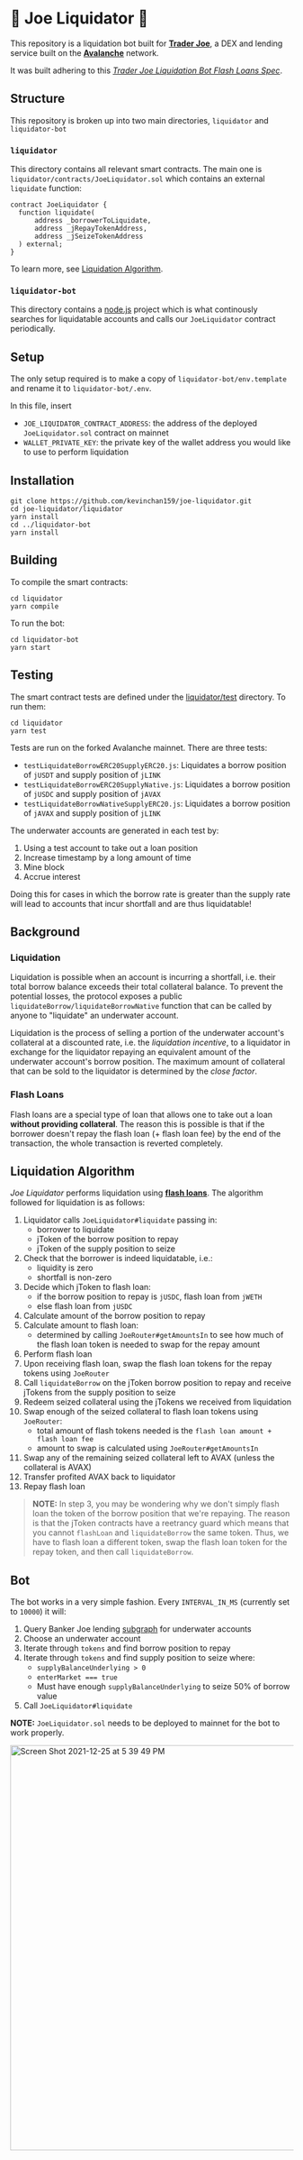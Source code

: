 # 🌊 Joe Liquidator 🌊

This repository is a liquidation bot built for [**Trader Joe**](https://traderjoexyz.com/#/home), a 
DEX and lending service built on the [**Avalanche**](https://www.avax.network/) network.

It was built adhering to this [*Trader Joe Liquidation Bot Flash Loans Spec*](https://docs.google.com/document/d/1k8GusDAk-dLO8heNG-d4YJkmx8Z8vVMsIfS1R6QeMUE/edit).

## Structure

This repository is broken up into two main directories, `liquidator` and `liquidator-bot`

### `liquidator`

This directory contains all relevant smart contracts. The main one is `liquidator/contracts/JoeLiquidator.sol`
which contains an external `liquidate` function:

```solidity
contract JoeLiquidator {
  function liquidate(
      address _borrowerToLiquidate,
      address _jRepayTokenAddress,
      address _jSeizeTokenAddress
  ) external;
}
```

To learn more, see [Liquidation Algorithm](#liquidation-algorithm).

### `liquidator-bot`

This directory contains a [node.js](https://nodejs.org/en/) project which is what continously
searches for liquidatable accounts and calls our `JoeLiquidator` contract periodically.

## Setup

The only setup required is to make a copy of `liquidator-bot/env.template` and rename it to
`liquidator-bot/.env`.

In this file, insert 

- `JOE_LIQUIDATOR_CONTRACT_ADDRESS`: the address of the deployed `JoeLiquidator.sol` contract on mainnet
- `WALLET_PRIVATE_KEY`: the private key of the wallet address you would like to use to perform
liquidation

## Installation

```
git clone https://github.com/kevinchan159/joe-liquidator.git
cd joe-liquidator/liquidator
yarn install
cd ../liquidator-bot
yarn install
```

## Building

To compile the smart contracts:

```
cd liquidator
yarn compile
```

To run the bot:

```
cd liquidator-bot
yarn start
```

## Testing

The smart contract tests are defined under the [liquidator/test](https://github.com/kevinchan159/joe-liquidator/tree/main/liquidator/test) directory. To run them:

```
cd liquidator
yarn test
```

Tests are run on the forked Avalanche mainnet. There are three tests:

- `testLiquidateBorrowERC20SupplyERC20.js`: Liquidates a borrow position of `jUSDT` and supply position of `jLINK`
- `testLiquidateBorrowERC20SupplyNative.js`: Liquidates a borrow position of `jUSDC` and supply position of `jAVAX`
- `testLiquidateBorrowNativeSupplyERC20.js`: Liquidates a borrow position of `jAVAX` and supply position of `jLINK`

The underwater accounts are generated in each test by:

1. Using a test account to take out a loan position
2. Increase timestamp by a long amount of time
3. Mine block
4. Accrue interest

Doing this for cases in which the borrow rate is greater than the supply rate will lead to accounts that incur shortfall and
are thus liquidatable!

## Background

### Liquidation

Liquidation is possible when an account is incurring a shortfall, i.e. their total borrow balance exceeds their total
collateral balance. To prevent the potential losses, the protocol exposes a public `liquidateBorrow/liquidateBorrowNative` 
function that can be called by anyone to "liquidate" an underwater account.

Liquidation is the process of selling a portion of the underwater account's collateral at a discounted rate, i.e.
the *liquidation incentive*, to a liquidator in exchange for the liquidator repaying an equivalent amount of the underwater
account's borrow position. The maximum amount of collateral that can be sold to the liquidator is determined by the *close factor*.

### Flash Loans

Flash loans are a special type of loan that allows one to take out a loan **without providing collateral**. The reason this is
possible is that if the borrower doesn't repay the flash loan (+ flash loan fee) by the end of the transaction, the whole transaction
is reverted completely.

## Liquidation Algorithm

*Joe Liquidator* performs liquidation using [**flash loans**](#flash-loans). The algorithm followed for liquidation
is as follows:

1. Liquidator calls `JoeLiquidator#liquidate` passing in:
   - borrower to liquidate
   - jToken of the borrow position to repay
   - jToken of the supply position to seize
2. Check that the borrower is indeed liquidatable, i.e.:
   - liquidity is zero
   - shortfall is non-zero
3. Decide which jToken to flash loan:
   - if the borrow position to repay is `jUSDC`, flash loan from `jWETH`
   - else flash loan from `jUSDC`
3. Calculate amount of the borrow position to repay
4. Calculate amount to flash loan:
   - determined by calling `JoeRouter#getAmountsIn` to see how much of the flash loan token is needed to swap for the repay amount
5. Perform flash loan
6. Upon receiving flash loan, swap the flash loan tokens for the repay tokens using `JoeRouter`
7. Call `liquidateBorrow` on the jToken borrow position to repay and receive jTokens from the supply position to seize
8. Redeem seized collateral using the jTokens we received from liquidation
9. Swap enough of the seized collateral to flash loan tokens using `JoeRouter`:
    - total amount of flash tokens needed is the `flash loan amount + flash loan fee`
    - amount to swap is calculated using `JoeRouter#getAmountsIn`
10. Swap any of the remaining seized collateral left to AVAX (unless the collateral is AVAX)
11. Transfer profited AVAX back to liquidator
12. Repay flash loan

> **NOTE:** In step 3, you may be wondering why we don't simply flash loan the token of the borrow position
that we're repaying. The reason is that the jToken contracts have a reetrancy guard which means that
you cannot `flashLoan` and `liquidateBorrow` the same token. Thus, we have to flash loan a different token,
swap the flash loan token for the repay token, and then call `liquidateBorrow`.

## Bot

The bot works in a very simple fashion. Every `INTERVAL_IN_MS` (currently set to `10000`) it will:

1. Query Banker Joe lending [subgraph](https://thegraph.com/hosted-service/subgraph/traderjoe-xyz/lending?query=underwater%20accounts) for underwater accounts
2. Choose an underwater account
3. Iterate through `tokens` and find borrow position to repay
4. Iterate through `tokens` and find supply position to seize where:
   - `supplyBalanceUnderlying > 0`
   - `enterMarket === true`
   - Must have enough `supplyBalanceUnderlying` to seize 50% of borrow value
5. Call `JoeLiquidator#liquidate`

**NOTE:** `JoeLiquidator.sol` needs to be deployed to mainnet for the bot to work properly.

<img width="719" alt="Screen Shot 2021-12-25 at 5 39 49 PM" src="https://user-images.githubusercontent.com/26048121/147394828-18aab668-8cda-45e8-b7c2-83fb71fd8142.png">
